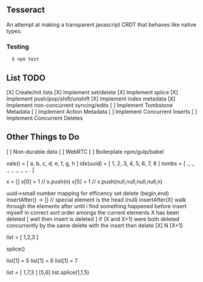 
## Tesseract

  An attempt at making a transparent javascript CRDT that behaves like native types.

### Testing

```
  $ npm test
```

## List TODO
[X] Create/init lists
[X] Implement set/delete
[X] Implement splice
[X] Implement push/pop/shift/unshift
[X] Implement index metadata
[X] Implement non-concurrent syncing/edits
[ ] Implement Tombstone Metadata
[ ] Implement Action Metadata
[ ] Implement Concurrent Inserts
[ ] Implement Concurrent Deletes

## Other Things to Do
[ ] Non-durable data
[ ] WebRTC
[ ] Boilerplate npm/gulp/babel

vals()    = [ a, b, c, d, e, f, g, h ]
idx(uuid) = [ 1, 2, 3, 4, 5, 6, 7, 8 ]
tombs     = [ ., ., ., ., ., ., ., . ]

x = []
x[0] = 1 // x.push(n)
x[5] = 1 // x.push(null,null,null,null,n)

uuid->small number mapping for efficency
set
delete (begin,end)
insertAfter() -> [] // special element is the head (null)
insertAfter(X)
  walk through the elements after until i find something happened before
  insert myself in correct sort order amongs the current elements
  X has been deleted
    [ well then insert is deleted ]
    if (X and X+1) were both deleted concurrently by the same delete with the insert then delete
    [X] N [X+1]

list = [ 1,2,3 ]

splice()

list[1] = 5
list[1] = 6
list[1] = 7

list = [ 1,7,3 ]
         [5,6]
list.splice(1,1,5)


